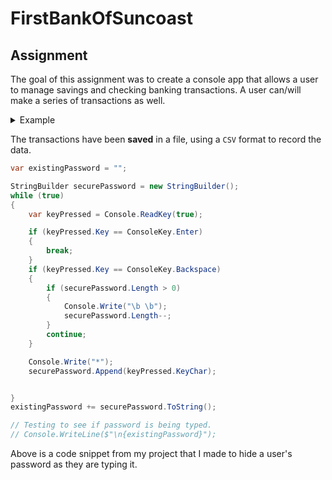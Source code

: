 # FirstBankOfSuncoast

## Assignment

The goal of this assignment was to create a console app that allows a user to manage savings and checking banking transactions. A user can/will make a series of transactions as well.

<details>
<summary>Example</summary>
<br/> 
User transactions: 
<br/><br/>
A user deposits $10 to their savings 
<br/> 
Then withdraws $8 from their savings 
<br/>
Then deposits $25 to their checking 
<br/><br/>
The user has three transactions to consider 
<br/><br/>
In this case, the user's savings balance is $2 and their checking balance is $25
</details>

The transactions have been **saved** in a file, using a `CSV` format to record the data.

```csharp
var existingPassword = "";

StringBuilder securePassword = new StringBuilder();
while (true)
{
    var keyPressed = Console.ReadKey(true);

    if (keyPressed.Key == ConsoleKey.Enter)
    {
        break;
    }
    if (keyPressed.Key == ConsoleKey.Backspace)
    {
        if (securePassword.Length > 0)
        {
            Console.Write("\b \b");
            securePassword.Length--;
        }
        continue;
    }

    Console.Write("*");
    securePassword.Append(keyPressed.KeyChar);


}
existingPassword += securePassword.ToString();

// Testing to see if password is being typed.
// Console.WriteLine($"\n{existingPassword}");
```

Above is a code snippet from my project that I made to hide a user's password as they are typing it.
